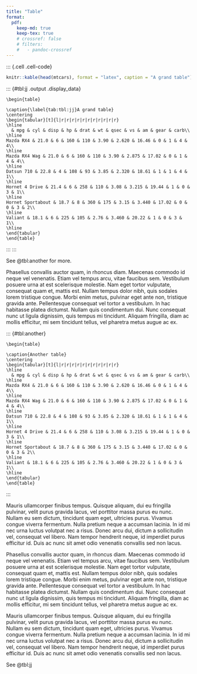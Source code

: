 ```yaml
---
title: "Table"
format:
  pdf: 
    keep-md: true
    keep-tex: true
    # crossref: false
    # filters:
    #   - pandoc-crossref
---
```



::: {.cell .cell-code}

```r
knitr::kable(head(mtcars), format = "latex", caption = "A grand table")
```

::: {#tbl:jj .output .display_data}
```{=tex}
\begin{table}

\caption{\label{tab:tbl:jj}A grand table}
\centering
\begin{tabular}[t]{l|r|r|r|r|r|r|r|r|r|r|r}
\hline
  & mpg & cyl & disp & hp & drat & wt & qsec & vs & am & gear & carb\\
\hline
Mazda RX4 & 21.0 & 6 & 160 & 110 & 3.90 & 2.620 & 16.46 & 0 & 1 & 4 & 4\\
\hline
Mazda RX4 Wag & 21.0 & 6 & 160 & 110 & 3.90 & 2.875 & 17.02 & 0 & 1 & 4 & 4\\
\hline
Datsun 710 & 22.8 & 4 & 108 & 93 & 3.85 & 2.320 & 18.61 & 1 & 1 & 4 & 1\\
\hline
Hornet 4 Drive & 21.4 & 6 & 258 & 110 & 3.08 & 3.215 & 19.44 & 1 & 0 & 3 & 1\\
\hline
Hornet Sportabout & 18.7 & 8 & 360 & 175 & 3.15 & 3.440 & 17.02 & 0 & 0 & 3 & 2\\
\hline
Valiant & 18.1 & 6 & 225 & 105 & 2.76 & 3.460 & 20.22 & 1 & 0 & 3 & 1\\
\hline
\end{tabular}
\end{table}

```
:::
:::


See @tbl:another for more.

Phasellus convallis auctor quam, in rhoncus diam. Maecenas commodo id neque vel venenatis. Etiam vel tempus arcu, vitae faucibus sem. Vestibulum posuere urna at est scelerisque molestie. Nam eget tortor vulputate, consequat quam et, mattis est. Nullam tempus dolor nibh, quis sodales lorem tristique congue. Morbi enim metus, pulvinar eget ante non, tristique gravida ante. Pellentesque consequat vel tortor a vestibulum. In hac habitasse platea dictumst. Nullam quis condimentum dui. Nunc consequat nunc ut ligula dignissim, quis tempus mi tincidunt. Aliquam fringilla, diam ac mollis efficitur, mi sem tincidunt tellus, vel pharetra metus augue ac ex.

::: {#tbl:another}
```{=tex}
\begin{table}

\caption{Another table}
\centering
\begin{tabular}[t]{l|r|r|r|r|r|r|r|r|r|r|r}
\hline
  & mpg & cyl & disp & hp & drat & wt & qsec & vs & am & gear & carb\\
\hline
Mazda RX4 & 21.0 & 6 & 160 & 110 & 3.90 & 2.620 & 16.46 & 0 & 1 & 4 & 4\\
\hline
Mazda RX4 Wag & 21.0 & 6 & 160 & 110 & 3.90 & 2.875 & 17.02 & 0 & 1 & 4 & 4\\
\hline
Datsun 710 & 22.8 & 4 & 108 & 93 & 3.85 & 2.320 & 18.61 & 1 & 1 & 4 & 1\\
\hline
Hornet 4 Drive & 21.4 & 6 & 258 & 110 & 3.08 & 3.215 & 19.44 & 1 & 0 & 3 & 1\\
\hline
Hornet Sportabout & 18.7 & 8 & 360 & 175 & 3.15 & 3.440 & 17.02 & 0 & 0 & 3 & 2\\
\hline
Valiant & 18.1 & 6 & 225 & 105 & 2.76 & 3.460 & 20.22 & 1 & 0 & 3 & 1\\
\hline
\end{tabular}
\end{table}

```
:::

Mauris ullamcorper finibus tempus. Quisque aliquam, dui eu fringilla pulvinar, velit purus gravida lacus, vel porttitor massa purus eu nunc. Nullam eu sem dictum, tincidunt quam eget, ultricies purus. Vivamus congue viverra fermentum. Nulla pretium neque a accumsan lacinia. In id mi nec urna luctus volutpat nec a risus. Donec arcu dui, dictum a sollicitudin vel, consequat vel libero. Nam tempor hendrerit neque, id imperdiet purus efficitur id. Duis ac nunc sit amet odio venenatis convallis sed non lacus.


Phasellus convallis auctor quam, in rhoncus diam. Maecenas commodo id neque vel venenatis. Etiam vel tempus arcu, vitae faucibus sem. Vestibulum posuere urna at est scelerisque molestie. Nam eget tortor vulputate, consequat quam et, mattis est. Nullam tempus dolor nibh, quis sodales lorem tristique congue. Morbi enim metus, pulvinar eget ante non, tristique gravida ante. Pellentesque consequat vel tortor a vestibulum. In hac habitasse platea dictumst. Nullam quis condimentum dui. Nunc consequat nunc ut ligula dignissim, quis tempus mi tincidunt. Aliquam fringilla, diam ac mollis efficitur, mi sem tincidunt tellus, vel pharetra metus augue ac ex.

Mauris ullamcorper finibus tempus. Quisque aliquam, dui eu fringilla pulvinar, velit purus gravida lacus, vel porttitor massa purus eu nunc. Nullam eu sem dictum, tincidunt quam eget, ultricies purus. Vivamus congue viverra fermentum. Nulla pretium neque a accumsan lacinia. In id mi nec urna luctus volutpat nec a risus. Donec arcu dui, dictum a sollicitudin vel, consequat vel libero. Nam tempor hendrerit neque, id imperdiet purus efficitur id. Duis ac nunc sit amet odio venenatis convallis sed non lacus.

See @tbl:jj

